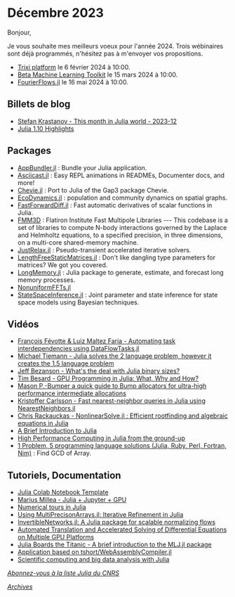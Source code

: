 # Décembre 2023 

Bonjour, 

Je vous souhaite mes meilleurs voeux pour l'année 2024. Trois wébinaires sont déjà programmés, n'hésitez pas à m'envoyer vos propositions. 

 - [Trixi platform](https://calcul.math.cnrs.fr/cafe-julia-trixi.html) le 6 février 2024 à 10:00.
 - [Beta Machine Learning Toolkit](https://calcul.math.cnrs.fr/cafe-julia-7.html) le 15 mars 2024 à 10:00.
 - [FourierFlows.jl](https://calcul.math.cnrs.fr/cafe-julia-fourierflows.html) le 16 mai 2024 à 10:00.


## Billets de blog

- [Stefan Krastanov - This month in Julia world - 2023-12]( https://discourse.julialang.org/t/this-month-in-julia-world-2023-12/108020)
- [Julia 1.10 Highlights](https://julialang.org/blog/2023/12/julia-1.10-highlights/)

## Packages
- [AppBundler.jl](https://github.com/PeaceFounder/AppBundler.jl) : Bundle your Julia application.
- [Asciicast.jl](https://github.com/ericphanson/Asciicast.jl) : Easy REPL animations in READMEs, Documenter docs, and more!
- [Chevie.jl](https://github.com/jmichel7/Chevie.jl) : Port to Julia of the Gap3 package Chevie.
- [EcoDynamics.jl](https://github.com/gottacatchenall/EcoDynamics.jl) : population and community dynamics on spatial graphs.
- [FastForwardDiff.jl](https://github.com/gerlero/FastForwardDiff.jl) : Fast automatic derivatives of scalar functions in Julia.
- [FMM3D](https://github.com/flatironinstitute/FMM3D) : Flatiron Institute Fast Multipole Libraries --- This codebase is a set of libraries to compute N-body interactions governed by the Laplace and Helmholtz equations, to a specified precision, in three dimensions, on a multi-core shared-memory machine.
- [JustRelax.jl](https://github.com/PTsolvers/JustRelax.jl) : Pseudo-transient accelerated iterative solvers.
- [LengthFreeStaticMatrices.jl](https://github.com/brainandforce/LengthFreeStaticMatrices.jl) : Don't like dangling type parameters for matrices? We got you covered.
- [LongMemory.jl](https://github.com/everval/LongMemory.jl) : Julia package to generate, estimate, and forecast long memory processes.
- [NonuniformFFTs.jl](https://github.com/jipolanco/NonuniformFFTs.jl)
- [StateSpaceInference.jl](https://github.com/charlesknipp/StateSpaceInference.jl) : Joint parameter and state inference for state space models using Bayesian techniques.

## Vidéos

- [François Févotte & Luiz Maltez Faria - Automating task interdependencies using DataFlowTasks.jl](https://youtu.be/SilF7AAm7Ng?si=FDLaqqGJ-IJi4bel)
- [Michael Tiemann - Julia solves the 2 language problem, however it creates the 1.5 language problem](https://youtu.be/RUJFd-rEa0k?si=K8kBQUPhFIdilENp)
- [Jeff Bezanson - What's the deal with Julia binary sizes?](https://youtu.be/kNslvU3WD4M?si=8TnJoFLeCoHwrYH3)
- [Tim Besard - GPU Programming in Julia: What, Why and How?](https://youtu.be/Q8fj8QbVpZM?si=SwT7eP-1-x_fNSgk)
- [Mason P.-Bumper a quick guide to Bump allocators for ultra-high performance intermediate allocations](https://youtu.be/n1nG0_Nwzhs?si=dgouDfNWGdIGSi-w)
- [Kristoffer Carlsson - Fast nearest-neighbor queries in Julia using NearestNeighbors.jl](https://youtu.be/0v_42Gqaqlw?si=TZ7EoPzPgvtrcqqx)
- [Chris Rackauckas - NonlinearSolve.jl : Efficient rootfinding and algebraic equations in Julia](https://youtu.be/O-2F8fBuRRg?si=63JDCF5Kr2XGKqyG)
- [A Brief Introduction to Julia](https://youtu.be/X4Alzh3QyWU?si=d_z0IHStky9lEIQz)
- [High Performance Computing in Julia from the ground-up](https://www.youtube.com/playlist?list=PLUAq6xQKFgGpslJEmu0LXQhhwOE2po-LD)
- [1 Problem, 5 programming language solutions (Julia, Ruby, Perl, Fortran, Nim)](https://youtu.be/LWgcukcpo9A?si=_joiRTVmHjZSCkZL) : Find GCD of Array.

## Tutoriels, Documentation

- [Julia Colab Notebook Template](https://colab.research.google.com/github/ageron/julia_notebooks/blob/master/Julia_Colab_Notebook_Template.ipynb)
- [Marius Millea - Julia + Jupyter + GPU](https://github.com/marius311/gpu_science_day_julia)
- [Numerical tours in Julia](http://www.numerical-tours.com/julia/)
- [Using MultiPrecisonArrays.jl: Iterative Refinement in Julia](https://arxiv.org/abs/2311.14616)
- [InvertibleNetworks.jl: A Julia package for scalable normalizing flows](https://arxiv.org/abs/2312.13480)
- [Automated Translation and Accelerated Solving of Differential Equations on Multiple GPU Platforms](https://arxiv.org/pdf/2304.06835.pdf)
- [Julia Boards the Titanic - A brief introduction to the MLJ.jl package](https://forem.julialang.org/mlj/julia-boards-the-titanic-1ne8)
- [Application based on tshort/WebAssemblyCompiler.jl](https://github.com/terasakisatoshi/WitchViewer.jl)
- [Scientific computing and big data analysis with Julia](https://github.com/jbytecode/julia-presentation/tree/main)


[*Abonnez-vous à la liste Julia du CNRS*](https://listes.services.cnrs.fr/wws/subscribe/julia)

[*Archives*](https://pnavaro.github.io/NouvellesJulia)
